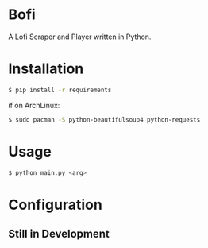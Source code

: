 # Bofi
A Lofi Scraper and Player written in Python.

# Installation
```bash
$ pip install -r requirements
```
if on ArchLinux:
```bash
$ sudo pacman -S python-beautifulsoup4 python-requests
```

# Usage
```bash
$ python main.py <arg>
```

# Configuration
## Still in Development

